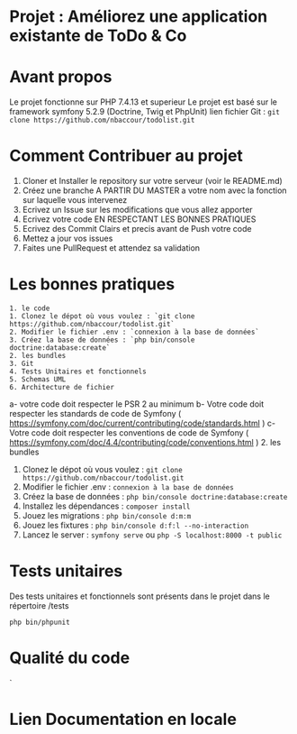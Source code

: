 # Projet : Améliorez une application existante de ToDo & Co


# Avant propos
Le projet fonctionne sur PHP 7.4.13 et superieur
Le projet est basé sur le framework symfony 5.2.9 (Doctrine, Twig et PhpUnit)
lien fichier Git : `git clone https://github.com/nbaccour/todolist.git`

# Comment Contribuer au projet

1. Cloner et Installer le repository sur votre serveur (voir le README.md)
2. Créez une branche A PARTIR DU MASTER a votre nom avec la fonction sur laquelle vous intervenez
3. Ecrivez un Issue sur les modifications que vous allez apporter
4. Ecrivez votre code EN RESPECTANT LES BONNES PRATIQUES
5. Ecrivez des Commit Clairs et precis avant de Push votre code
5. Mettez a jour vos issues
5. Faites une PullRequest et attendez sa validation

# Les bonnes pratiques 

    1. le code
    1. Clonez le dépot où vous voulez : `git clone https://github.com/nbaccour/todolist.git`
    2. Modifier le fichier .env : `connexion à la base de données`
    3. Créez la base de données : `php bin/console doctrine:database:create`
    2. les bundles
    3. Git
    4. Tests Unitaires et fonctionnels
    5. Schemas UML
    6. Architecture de fichier

a- votre code doit respecter le PSR 2 au minimum
b- Votre code doit respecter les standards de code de Symfony ( https://symfony.com/doc/current/contributing/code/standards.html )
c- Votre code doit respecter les conventions de code de Symfony ( https://symfony.com/doc/4.4/contributing/code/conventions.html )
    2. les bundles
    
 
1. Clonez le dépot où vous voulez : `git clone https://github.com/nbaccour/todolist.git`
2. Modifier le fichier .env : `connexion à la base de données`
3. Créez la base de données : `php bin/console doctrine:database:create`
4. Installez les dépendances : `composer install`
5. Jouez les migrations : `php bin/console d:m:m`
6. Jouez les fixtures : `php bin/console d:f:l --no-interaction`
7. Lancez le server : `symfony serve` ou `php -S localhost:8000 -t public`

# Tests unitaires

Des tests unitaires et fonctionnels sont présents dans le projet dans le répertoire /tests 

`php bin/phpunit`

# Qualité du code
`

# Lien Documentation en locale


